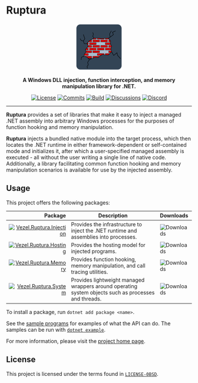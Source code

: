 # Ruptura

<div align="center">
    <img src="ruptura.svg"
         width="128" />
</div>

<p align="center">
    <strong>
        A Windows DLL injection, function interception, and memory manipulation
        library for .NET.
    </strong>
</p>

<div align="center">

[![License](https://img.shields.io/github/license/vezel-dev/ruptura?color=brown)](LICENSE-0BSD)
[![Commits](https://img.shields.io/github/commit-activity/m/vezel-dev/ruptura/master?label=commits&color=slateblue)](https://github.com/vezel-dev/ruptura/commits/master)
[![Build](https://img.shields.io/github/actions/workflow/status/vezel-dev/ruptura/build.yml?branch=master)](https://github.com/vezel-dev/ruptura/actions/workflows/build.yml)
[![Discussions](https://img.shields.io/github/discussions/vezel-dev/ruptura?color=teal)](https://github.com/vezel-dev/ruptura/discussions)
[![Discord](https://img.shields.io/discord/960716713136095232?color=peru&label=discord)](https://discord.gg/9AhZR9yyMe)

</div>

---

**Ruptura** provides a set of libraries that make it easy to inject a managed
.NET assembly into arbitrary Windows processes for the purposes of function
hooking and memory manipulation.

**Ruptura** injects a bundled native module into the target process, which then
locates the .NET runtime in either framework-dependent or self-contained mode
and initializes it, after which a user-specified managed assembly is executed -
all without the user writing a single line of native code. Additionally, a
library facilitating common function hooking and memory manipulation scenarios
is available for use by the injected assembly.

## Usage

This project offers the following packages:

| Package | Description | Downloads |
| -: | - | :- |
| [![Vezel.Ruptura.Injection][injection-img]][injection-pkg] | Provides the infrastructure to inject the .NET runtime and assemblies into processes. | ![Downloads][injection-dls] |
| [![Vezel.Ruptura.Hosting][hosting-img]][hosting-pkg] | Provides the hosting model for injected programs. | ![Downloads][hosting-dls] |
| [![Vezel.Ruptura.Memory][memory-img]][memory-pkg] | Provides function hooking, memory manipulation, and call tracing utilities. | ![Downloads][memory-dls] |
| [![Vezel.Ruptura.System][system-img]][system-pkg] | Provides lightweight managed wrappers around operating system objects such as processes and threads. | ![Downloads][system-dls] |

[injection-pkg]: https://www.nuget.org/packages/Vezel.Ruptura.Injection
[hosting-pkg]: https://www.nuget.org/packages/Vezel.Ruptura.Hosting
[memory-pkg]: https://www.nuget.org/packages/Vezel.Ruptura.Memory
[system-pkg]: https://www.nuget.org/packages/Vezel.Ruptura.System

[injection-img]: https://img.shields.io/nuget/v/Vezel.Ruptura.Injection?label=Vezel.Ruptura.Injection
[hosting-img]: https://img.shields.io/nuget/v/Vezel.Ruptura.Hosting?label=Vezel.Ruptura.Hosting
[memory-img]: https://img.shields.io/nuget/v/Vezel.Ruptura.Memory?label=Vezel.Ruptura.Memory
[system-img]: https://img.shields.io/nuget/v/Vezel.Ruptura.System?label=Vezel.Ruptura.System

[injection-dls]: https://img.shields.io/nuget/dt/Vezel.Ruptura.Injection?label=
[hosting-dls]: https://img.shields.io/nuget/dt/Vezel.Ruptura.Hosting?label=
[memory-dls]: https://img.shields.io/nuget/dt/Vezel.Ruptura.Memory?label=
[system-dls]: https://img.shields.io/nuget/dt/Vezel.Ruptura.System?label=

To install a package, run `dotnet add package <name>`.

See the [sample programs](src/samples) for examples of what the API can do. The
samples can be run with
[`dotnet example`](https://github.com/patriksvensson/dotnet-example).

For more information, please visit the
[project home page](https://docs.vezel.dev/ruptura).

## License

This project is licensed under the terms found in
[`LICENSE-0BSD`](LICENSE-0BSD).
